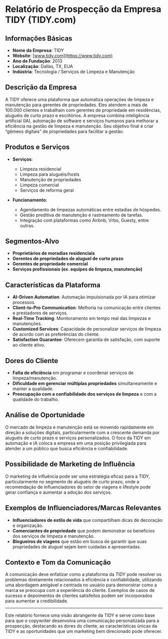 # Relatório de Prospecção da Empresa TIDY (TIDY.com)

## Informações Básicas
- **Nome da Empresa**: TIDY
- **Website**: [www.tidy.com](https://www.tidy.com)
- **Ano de Fundação**: 2013
- **Localização**: Dallas, TX, EUA
- **Indústria**: Tecnologia / Serviços de Limpeza e Manutenção

## Descrição da Empresa
A TIDY oferece uma plataforma que automatiza operações de limpeza e manutenção para gerentes de propriedades. Eles atendem a mais de 100.000 clientes e trabalham com gerentes de propriedade em residências, aluguéis de curto prazo e escritórios. A empresa combina inteligência artificial (IA), automação de software e serviços humanos para melhorar a eficiência na gestão de limpeza e manutenção. Seu objetivo final é criar “gêmeos digitais” de propriedades para facilitar a gestão.

## Produtos e Serviços
- **Serviços**:
  - Limpeza residencial
  - Limpeza para aluguéis/hosts
  - Manutenção de propriedades
  - Limpeza comercial
  - Serviços de reforma geral

- **Funcionamento**:
  - Agendamento de limpezas automáticas entre estadias de hóspedes.
  - Gestão preditiva de manutenção e rastreamento de tarefas.
  - Integração com plataformas como Airbnb, Vrbo, Guesty, entre outras.

## Segmentos-Alvo
- **Proprietários de moradias residenciais**
- **Gerentes de propriedades de aluguel de curto prazo**
- **Gerentes de propriedade comercial**
- **Serviços profissionais (ex. equipes de limpeza, manutenção)**

## Características da Plataforma
- **AI-Driven Automation**: Automação impulsionada por IA para otimizar processos.
- **Client-to-Pro Communication**: Melhoria na comunicação entre clientes e prestadores de serviços.
- **Real-Time Tracking**: Monitoramento em tempo real das limpezas e manutenções.
- **Customized Services**: Capacidade de personalizar serviços de limpeza de acordo com as preferências do cliente.
- **Satisfaction Guarantee**: Oferecem garantia de satisfação, com suporte ao cliente ativo.

## Dores do Cliente
- **Falta de eficiência** em programar e coordenar serviços de limpeza/manutenção.
- **Dificuldade em gerenciar múltiplas propriedades** simultaneamente e manter a qualidade.
- **Preocupação com a confiabilidade dos serviços de limpeza** e com a qualidade do trabalho.

## Análise de Oportunidade
O mercado de limpeza e manutenção está se movendo rapidamente em direção a soluções digitais, particularmente com a crescente demanda por aluguéis de curto prazo e serviços personalizados. O foco da TIDY em automação e IA coloca a empresa em uma posição privilegiada para atender a um público que busca eficiência e confiabilidade.

## Possibilidade de Marketing de Influência
O marketing de influência pode ser uma estratégia eficaz para a TIDY, particularmente no segmento de aluguéis de curto prazo, onde a recomendação de influenciadores do setor de viagens e lifestyle pode gerar confiança e aumentar a adoção dos serviços.

## Exemplos de Influenciadores/Marcas Relevantes
- **Influenciadores de estilo de vida** que compartilham dicas de decoração e organização.
- **Comerciantes de propriedade** que podem demonstrar os benefícios dos serviços de limpeza e manutenção.
- **Blogueiros de viagens** que estão em busca de garantir que suas propriedades de aluguel sejam bem cuidadas e apresentadas.

## Contexto e Tom da Comunicação
A comunicação deve enfatizar como a plataforma da TIDY pode resolver os problemas diretamente relacionados à eficiência e confiabilidade, utilizando uma abordagem amigável e centrada no usuário para demonstrar como a marca se preocupa com a experiência do cliente. Exemplos de casos de sucesso e depoimentos de clientes satisfeitos podem ser incorporados para aumentar a credibilidade.

---

Este relatório fornece uma visão abrangente da TIDY e serve como base para que o copywriter desenvolva uma comunicação personalizada para a prospecção, destacando as dores do cliente, as características únicas da TIDY e as oportunidades que um marketing bem direcionado pode oferecer.